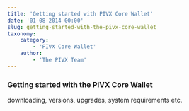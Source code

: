 ```yaml
---
title: 'Getting started with PIVX Core Wallet'
date: '01-08-2014 00:00'
slug: getting-started-with-the-pivx-core-wallet
taxonomy:
    category:
        - 'PIVX Core Wallet'
    author:
        - 'The PIVX Team'
---
```


### Getting started with the PIVX Core Wallet

downloading, versions, upgrades, system requirements etc.